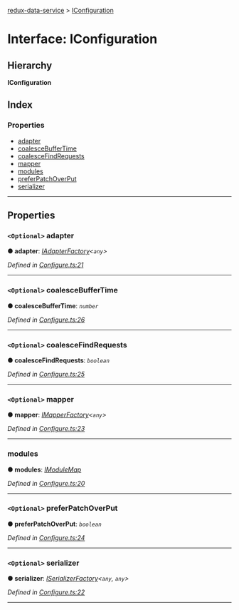 [redux-data-service](../README.md) > [IConfiguration](../interfaces/iconfiguration.md)

# Interface: IConfiguration

## Hierarchy

**IConfiguration**

## Index

### Properties

* [adapter](iconfiguration.md#adapter)
* [coalesceBufferTime](iconfiguration.md#coalescebuffertime)
* [coalesceFindRequests](iconfiguration.md#coalescefindrequests)
* [mapper](iconfiguration.md#mapper)
* [modules](iconfiguration.md#modules)
* [preferPatchOverPut](iconfiguration.md#preferpatchoverput)
* [serializer](iconfiguration.md#serializer)

---

## Properties

<a id="adapter"></a>

### `<Optional>` adapter

**● adapter**: *[IAdapterFactory](iadapterfactory.md)<`any`>*

*Defined in [Configure.ts:21](https://github.com/Rediker-Software/redux-data-service/blob/ebcded6/src/Configure.ts#L21)*

___
<a id="coalescebuffertime"></a>

### `<Optional>` coalesceBufferTime

**● coalesceBufferTime**: *`number`*

*Defined in [Configure.ts:26](https://github.com/Rediker-Software/redux-data-service/blob/ebcded6/src/Configure.ts#L26)*

___
<a id="coalescefindrequests"></a>

### `<Optional>` coalesceFindRequests

**● coalesceFindRequests**: *`boolean`*

*Defined in [Configure.ts:25](https://github.com/Rediker-Software/redux-data-service/blob/ebcded6/src/Configure.ts#L25)*

___
<a id="mapper"></a>

### `<Optional>` mapper

**● mapper**: *[IMapperFactory](imapperfactory.md)<`any`>*

*Defined in [Configure.ts:23](https://github.com/Rediker-Software/redux-data-service/blob/ebcded6/src/Configure.ts#L23)*

___
<a id="modules"></a>

###  modules

**● modules**: *[IModuleMap](imodulemap.md)*

*Defined in [Configure.ts:20](https://github.com/Rediker-Software/redux-data-service/blob/ebcded6/src/Configure.ts#L20)*

___
<a id="preferpatchoverput"></a>

### `<Optional>` preferPatchOverPut

**● preferPatchOverPut**: *`boolean`*

*Defined in [Configure.ts:24](https://github.com/Rediker-Software/redux-data-service/blob/ebcded6/src/Configure.ts#L24)*

___
<a id="serializer"></a>

### `<Optional>` serializer

**● serializer**: *[ISerializerFactory](iserializerfactory.md)<`any`, `any`>*

*Defined in [Configure.ts:22](https://github.com/Rediker-Software/redux-data-service/blob/ebcded6/src/Configure.ts#L22)*

___

